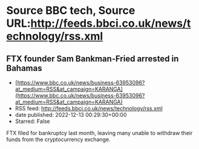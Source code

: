 # Source BBC tech, Source URL:http://feeds.bbci.co.uk/news/technology/rss.xml

## FTX founder Sam Bankman-Fried arrested in Bahamas
 - [https://www.bbc.co.uk/news/business-63953096?at_medium=RSS&at_campaign=KARANGA](https://www.bbc.co.uk/news/business-63953096?at_medium=RSS&at_campaign=KARANGA)
 - RSS feed: http://feeds.bbci.co.uk/news/technology/rss.xml
 - date published: 2022-12-13 00:29:30+00:00
 - Starred: False

FTX filed for bankruptcy last month, leaving many unable to withdraw their funds from the cryptocurrency exchange.
